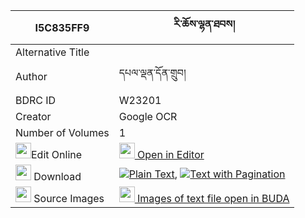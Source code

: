 |I5C835FF9|རི་ཆོས་ལྷན་ཐབས། 
| --- | --- 
|Alternative Title |
|Author| དཔལ་ལྡན་དོན་གྲུབ།
|BDRC ID | W23201
|Creator | Google OCR
|Number of Volumes| 1
|<img width="25" src="https://img.icons8.com/color/25/000000/edit-property.png">Edit Online| [<img width="25" src="https://avatars.githubusercontent.com/u/45091458?s=200&v=4"> Open in Editor](http://editor.openpecha.org/I5C835FF9)
|<img width="25" src="https://img.icons8.com/fluent/48/000000/download-2.png"/>  Download | [![](https://img.icons8.com/color/20/000000/txt.png)Plain Text](https://github.com/Openpecha/I5C835FF9/releases/download/v1/ri_cho_lhentab_plain_I5C835FF9.zip), [![](https://img.icons8.com/color/20/000000/txt.png)Text with Pagination](https://github.com/Openpecha/I5C835FF9/releases/download/v1/ri_cho_lhentab_pages_I5C835FF9.zip)
|<img width="25" src="https://img.icons8.com/plasticine/100/000000/pictures-folder.png"/>  Source Images | [<img width="25" src="https://library.bdrc.io/icons/BUDA-small.svg"> Images of text file open in BUDA](https://library.bdrc.io/show/bdr:W23201)